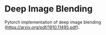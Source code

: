 # Deep Image Blending

Pytorch implementation of deep image blending (https://arxiv.org/pdf/1910.11495.pdf). 
